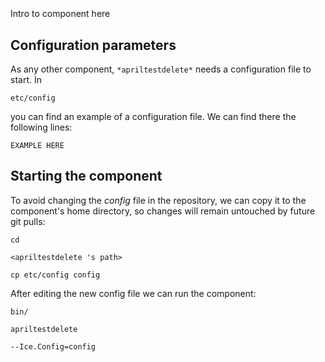 ```
```
#
``` apriltestdelete
```
Intro to component here


## Configuration parameters
As any other component,
``` *apriltestdelete* ```
needs a configuration file to start. In

    etc/config

you can find an example of a configuration file. We can find there the following lines:

    EXAMPLE HERE


## Starting the component
To avoid changing the *config* file in the repository, we can copy it to the component's home directory, so changes will remain untouched by future git pulls:

    cd

``` <apriltestdelete 's path> ```

    cp etc/config config

After editing the new config file we can run the component:

    bin/

```apriltestdelete ```

    --Ice.Config=config
